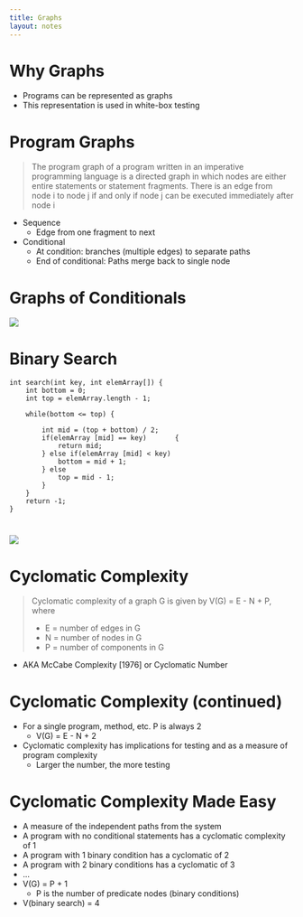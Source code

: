 ```yaml
---
title: Graphs
layout: notes
---
```


# Why Graphs
* Programs can be represented as graphs
* This representation is used in white-box testing

# Program Graphs
> The program graph of a program written in an imperative programming language is a directed graph in which nodes are either entire statements or statement fragments. There is an edge from node i to node j if and only if node j can be executed immediately after node i

* Sequence 
	* Edge from one fragment to next
* Conditional 
	* At condition: branches (multiple edges) to separate paths 
	* End of conditional: Paths merge back to single node

# Graphs of Conditionals
![](http://www.cs.bgsu.edu/mdecke/classes/software_testing/notes/conditionals.png)

# Binary Search

```
int search(int key, int elemArray[]) {
    int bottom = 0;
    int top = elemArray.length - 1;

    while(bottom <= top) {

        int mid = (top + bottom) / 2;
        if(elemArray [mid] == key)       {
            return mid;
        } else if(elemArray [mid] < key)
            bottom = mid + 1;
        } else
            top = mid - 1;
        }
    }
    return -1;
}
```

# 
![](graphs/graphs.010.png)

# Cyclomatic Complexity
> Cyclomatic complexity of a graph G is given by V(G) = E - N + P, where<br/>
> * E = number of edges in G<br/>
> * N = number of nodes in G<br/>
> * P = number of components in G<br/>

* AKA McCabe Complexity [1976] or Cyclomatic Number

# Cyclomatic Complexity (continued)
* For a single program, method, etc.  P is always 2
	* V(G) = E - N + 2
* Cyclomatic complexity has implications for testing and as a measure of program complexity
	* Larger the number, the more testing

# Cyclomatic Complexity Made Easy
* A measure of the independent paths from the system
* A program with no conditional statements has a cyclomatic complexity of 1
* A program with 1 binary condition has a cyclomatic of 2
* A program with 2 binary conditions has a cyclomatic of 3
* ...
* V(G) = P + 1
	* P is the number of predicate nodes (binary conditions)
* V(binary search) = 4 



